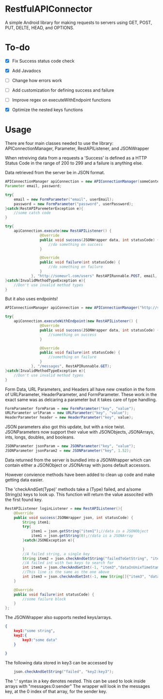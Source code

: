 RestfulAPIConnector
===================

A simple Android library for making requests to servers using GET, POST, PUT, DELTE, HEAD, and OPTIONS.

To-do
=====
- [x] Fix Success status code check
- [x] Add Javadocs
- [ ] Change how errors work 
- [ ] Add customization for defining success and failure
- [ ] Improve regex on executeWithEndpoint functions
- [x] Optimize the nested keys functions


Usage
=====
There are four main classes needed to use the library: APIConnectionManager, Parameter, RestAPIListener, and JSONWrapper

When retreiving data from a requests a 'Success' is defined as a HTTP Status Code in the range of 200 to 299 and a failure is anything else.

Data retrieved from the server be in JSON format.

```Java
APIConnectionManager apiConnection = new APIConnectionManager(someContext);
Parameter email, password;

try{
    email = new FormParameter("email", userEmail);
    password = new FormParameter("password", userPassword);
}catch(RestAPIParemeterException e){
    //some catch code
}

try{
    apiConnection.execute(new RestAPIListener() {
                @Override
                public void success(JSONWrapper data, int statusCode) {
                    //do something on success
                }

                @Override
                public void failure(int statusCode) {
                    //do something on failure
                }
            }, "http://someurl.com/users" RestAPIRunnable.POST, email, password);
}catch(InvalidMethodTypeException e){
    //Don't use invalid method types
}

```

But it also uses endpoints!

```Java
APIConnectionManager apiConnection = new APIConnectionManager("http://someurl.com/some/base/api");

try{
    apiConnection.executeWithEndpoint(new RestAPIListener() {
                @Override
                public void success(JSONWrapper data, int statusCode) {
                    //something on success
                }

                @Override
                public void failure(int statusCode) {
                    //something on failure
                }
            }, "/messages", RestAPIRunnable.GET);
}catch(InvalidMethodTypeException e){
    //Don't use invalid method types
}
```

Form Data, URL Parameters, and Headers all have new creation in the form of URLParameter, HeaderParameter, and FormParameter. These work in the exact same was as delcaring a parameter but it takes care of type handling.
```Java
FormParameter formParam = new FormParameter("key", "value");
URLParameter urlParam = new URLParameter("key", "value");
HeaderParameter header = new HeaderParameter("key", value);
```

JSON parameters also got this update, but with a nice twist. JSONParameters now support their value with JSONObjects, JSONArrays, ints, longs, doubles, and booleans.
```Java
JSONParameter jsonParam = new JSONParameter("key", "value");
JSONParameter jsonParam2 = new JSONParameter("key", 1.52);
```


Data returned from the server is bundled into a JSONWrapper which can contain either a JSONObject or JSONArray with jsons default accessors.

However convience methods have been added to clean up code and make getting data easier.

The 'checkAndGet(Type)' methods take a (Type) failed, and a/some String(s) keys to look up.
This function will return the value associted with the first found key.

```Java
RestAPIListener loginListener = new RestAPIListener(){
    @Override
    public void success(JSONWrapper json, int statusCode) {
        String item1;
        try{
            item1 = json.getString("item1");//data is a JSONObject
            item1 = json.getString(0);//data is a JSONArray
        }catch(JSONException e){
        
        }
        //A failed string, a single key
        String item2 = json.checkAndGetString("failedToGetString", "item2");
        //A failed int with two keys to search for
        int item3 = json.checkAndGetInt(-1, "item3","dataInUnixTimeStamp");
        //This line is the same as the one above
        int item3 = json.checkAndGetInt(-1, new String[]{"item3", "dataInUnixTimeStamp"});
    }

    @Override
    public void failure(int statusCode) {
        //some failure block
    }
};

```

The JSONWrapper also supports nested keys/arrays.

```JSON
{
    key1:"some string",
    key2:{
        key3:"some data"
    }
    
}
```

The following data stored in key3 can be accessed by
```Java
    json.checkAndGetString("failed", "key2:key3");
```
The ':' syntax in a key denotes nested. This can be used to look inside arrays with "messages:0:sender"
The wrapper will look in the messages key, at the 0 index of that array, for the sender key.
